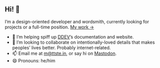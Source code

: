 ## Hi! 👋

I’m a design-oriented developer and wordsmith, currently looking for projects or a full-time position. [My work →](https://mattstein.com/work)


- 🔭 I’m helping spiff up [DDEV](https://github.com/drud/ddev)’s documentation and website.
- 👯 I’m looking to collaborate on intentionally-loved details that makes peoples’ lives better. Probably internet-related.
- 📫 Email me at m@ttste.in, or say hi on [Mastodon](https://t00t.cloud/@mattrambles).
- 😄 Pronouns: he/him
